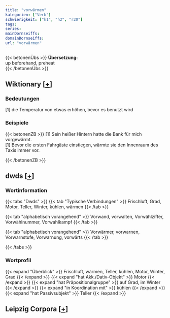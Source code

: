 ```yaml
---
title: "vorwärmen"
kategorien: ["Verb"]
schwierigkeit: ["k1", "h2", "r20"]
tags:
series:
mainDornseiffs:
domainDornseiffs:
url: "vorwärmen"
---
```


{{< betonenÜbs >}}
**Übersetzung:**  
up beforehand, preheat  
{{< /betonenÜbs >}}

## Wiktionary [[+](https://de.wiktionary.org/wiki/vorwärmen)]

### Bedeutungen
[1] die Temperatur von etwas erhöhen, bevor es benutzt wird  

### Beispiele
{{< betonenZB >}}
[1] Sein heißer Hintern hatte die Bank für mich vorgewärmt.  
[1] Bevor die ersten Fahrgäste einstiegen, wärmte sie den Innenraum des Taxis immer vor.  

{{< /betonenZB >}}


## dwds [[+](https://www.dwds.de/wb/vorwärmen)]

### Wortinformation
{{< tabs "Dwds" >}}
{{< tab "Typische Verbindungen" >}}
Frischluft, Grad, Motor, Teller, Winter, kühlen, wärmen
{{< /tab >}}

{{< tab "alphabetisch vorangehend" >}}
Vorwand, vorwalten, Vorwählziffer, Vorwählnummer, Vorwahlkampf
{{< /tab >}}

{{< tab "alphabetisch vorangehend" >}}
Vorwärmer, vorwarnen, Vorwarnstufe, Vorwarnung, vorwärts
{{< /tab >}}

{{< /tabs >}}

### Wortprofil
{{< expand "Überblick" >}} Frischluft, wärmen, Teller, kühlen, Motor, Winter, Grad {{< /expand >}}
{{< expand "hat Akk./Dativ-Objekt" >}} Motor {{< /expand >}}
{{< expand "hat Präpositionalgruppe" >}} auf Grad, im Winter {{< /expand >}}
{{< expand "in Koordination mit" >}} kühlen {{< /expand >}}
{{< expand "hat Passivsubjekt" >}} Teller {{< /expand >}}

## Leipzig Corpora [[+](https://corpora.uni-leipzig.de/en/res?word=vorwärmen&corpusId=deu_newscrawl-public_2018)]


